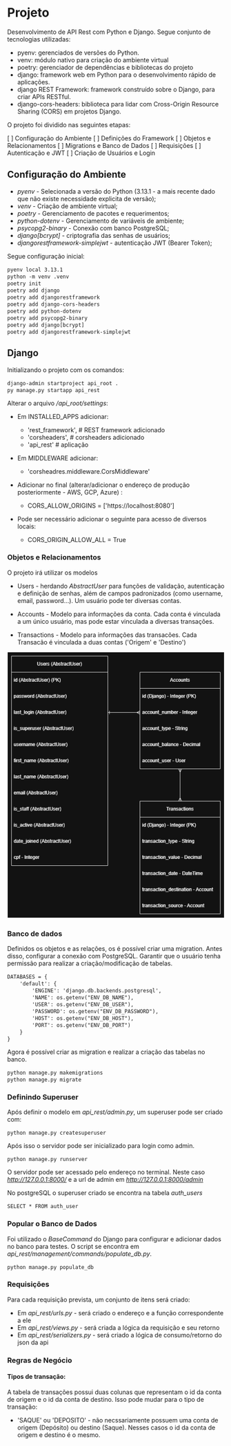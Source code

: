 

# Projeto

Desenvolvimento de API Rest com Python e Django. Segue conjunto de tecnologias utilizadas:

* pyenv: gerenciados de versões do Python.
* venv: módulo nativo para criação do ambiente virtual
* poetry: gerenciador de dependências e bibliotecas do projeto
* django: framework web em Python para o desenvolvimento rápido de aplicações. 
* django REST Framework: framework construído sobre o Django, para criar APIs RESTful. 
* django-cors-headers: biblioteca para lidar com Cross-Origin Resource Sharing (CORS) em projetos Django.

O projeto foi dividido nas seguintes etapas:

[ ] Configuração do Ambiente
[ ] Definições do Framework
[ ] Objetos e Relacionamentos
[ ] Migrations e Banco de Dados
[ ] Requisições
[ ] Autenticação e JWT
[ ] Criação de Usuários e Login



## Configuração do Ambiente

* *pyenv* - Selecionada a versão do Python (3.13.1 - a mais recente dado que não existe necessidade explicita de versão);
* *venv* - Criação de ambiente virtual;
* *poetry* - Gerenciamento de pacotes e requerimentos;
* *python-dotenv* - Gerenciamento de variáveis de ambiente;
* *psycopg2-binary* - Conexão com banco PostgreSQL;
* *django[bcrypt]* - criptografia das senhas de usuários;
* *djangorestframework-simplejwt* - autenticação JWT (Bearer Token);

Segue configuração inicial:

```
pyenv local 3.13.1
python -m venv .venv
poetry init
poetry add django
poetry add djangorestframework
poetry add django-cors-headers
poetry add python-dotenv
poetry add psycopg2-binary
poetry add django[bcrypt]
poetry add djangorestframework-simplejwt

```

## Django

Initializando o projeto com os comandos:

```
django-admin startproject api_root .
py manage.py startapp api_rest
```

Alterar o arquivo */api_root/settings*:
* Em INSTALLED_APPS adicionar:
    * 'rest_framework', # REST framework adicionado
    * 'corsheaders', # corsheaders adicionado
    * 'api_rest' # aplicação

* Em MIDDLEWARE adicionar:
    * 'corsheadres.middleware.CorsMiddleware' 

* Adicionar no final (alterar/adicionar o endereço de produção posteriormente - AWS, GCP, Azure) :
    * CORS_ALLOW_ORIGINS = ['https://localhost:8080']

* Pode ser necessário adicionar o seguinte para acesso de diversos locais:
    * CORS_ORIGIN_ALLOW_ALL = True

### Objetos e Relacionamentos

O projeto irá utilizar os modelos

* Users - herdando *AbstractUser* para funções de validação, autenticação e definição de senhas, além de campos padronizados (como username, email, password...). Um usuário pode ter diversas contas.

* Accounts - Modelo para informações da conta. Cada conta é vinculada a um único usuário, mas pode estar vinculada a diversas transações.

* Transactions - Modelo para informações das transacões. Cada Transacão é vinculada a duas contas ('Origem' e 'Destino')

![Diagrama Objetos](assets/Tables.png)

### Banco de dados

Definidos os objetos e as relações, os é possível criar uma migration. Antes disso, configurar a conexão com PostgreSQL. Garantir que o usuário tenha permissão para realizar a criação/modificação de tabelas.

```
DATABASES = {
    'default': {
        'ENGINE': 'django.db.backends.postgresql',
        'NAME': os.getenv("ENV_DB_NAME"),
        'USER': os.getenv("ENV_DB_USER"),
        'PASSWORD': os.getenv("ENV_DB_PASSWORD"),
        'HOST': os.getenv("ENV_DB_HOST"),
        'PORT': os.getenv("ENV_DB_PORT")
    }
}
```

Agora é possível criar as migration e realizar a criação das tabelas no banco.

```
python manage.py makemigrations
python manage.py migrate
```

### Definindo Superuser

Após definir o modelo em *api_rest/admin.py*, um superuser pode ser criado com:

```
python manage.py createsuperuser
```

Após isso o servidor pode ser inicializado para login como admin.

```
python manage.py runserver
```

O servidor pode ser acessado pelo endereço no terminal. Neste caso *http://127.0.0.1:8000/* e a url de admin em *http://127.0.0.1:8000/admin*

No postgreSQL o superuser criado se encontra na tabela *auth_users*

```
SELECT * FROM auth_user
```

### Popular o Banco de Dados

Foi utilizado o *BaseCommand* do Django para configurar e adicionar dados no banco para testes. O script se encontra em *api_rest/management/commands/populate_db.py*. 

```
python manage.py populate_db
```

### Requisições

Para cada requisição prevista, um conjunto de itens será criado:
* Em *api_rest/urls.py* - será criado o endereço e a função correspondente a ele
* Em *api_rest/views.py* - será criada a lógica da requisição e seu retorno
* Em *api_rest/serializers.py* - será criado a lógica de consumo/retorno do json da api

### Regras de Negócio

#### Tipos de transação:

A tabela de transações possui duas colunas que representam o id da conta de origem e o id da conta de destino. Isso pode mudar para o tipo de transação:
* 'SAQUE' ou 'DEPOSITO' -  não necssariamente possuem uma conta de origem (Depósito) ou destino (Saque). Nesses casos o id da conta de origem e destino é o mesmo.


